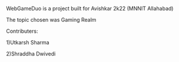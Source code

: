 WebGameDuo is a project built for Avishkar 2k22 (MNNIT Allahabad) 

The topic chosen was Gaming Realm

Contributers: 

1)Utkarsh Sharma

2)Shraddha Dwivedi
